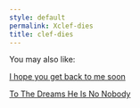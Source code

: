 ```yaml
---
style: default
permalink: Xclef-dies
title: clef-dies
---
```

You may also like:

[I hope you get back to me soon](http://scp-wiki.net/i-hope-you-get-back-to-me-soon)

[To The Dreams He Is No Nobody](http://scp-wiki.net/they-call-him-he-who-cannot-see-his-reflection)
